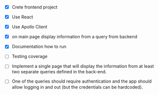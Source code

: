 - [x] Crete frontend project
- [x] Use React 
- [x] Use Apollo Client
- [x] on main page display information from a query from backend
- [x] Documentation how to run
- [ ] Testing coverage


- [ ] Implement a single page that will display the information from at least two separate queries defined in the back-end.
- [ ] One of the queries should require authentication and the app should allow logging in and out (but the credentials can be hardcoded).